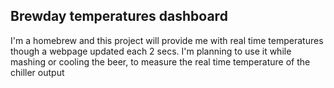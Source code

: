 ## Brewday temperatures dashboard
I'm a homebrew and this project will provide me with real time temperatures though a webpage updated each 2 secs. I'm planning to use it while mashing or cooling the beer, to measure the real time temperature of the chiller output